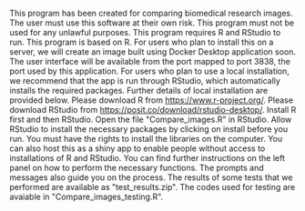 This program has been created for comparing biomedical research images.
The user must use this software at their own risk.
This program must not be used for any unlawful purposes.
This program requires R and RStudio to run.
This program is based on R.
For users who plan to install this on a server, we will create an image built using Docker Desktop application soon. The user interface will be available from the port mapped to port 3838, the port used by this application.
For users who plan to use a local installation, we recommend that the app is run through RStudio, which automatically installs the required packages. Further details of local installation are provided below.
Please download R from https://www.r-project.org/.
Please download RStudio from https://posit.co/download/rstudio-desktop/.
Install R first and then RStudio.
Open the file "Compare_images.R" in RStudio.
Allow RStudio to install the necessary packages by clicking on install before you run. You must have the rights to install the libraries on the computer.
You can also host this as a shiny app to enable people without access to installations of R and RStudio.
You can find further instructions on the left panel on how to perform the necessary functions.
The prompts and messages also guide you on the process.
The results of some tests that we performed are available as "test_results.zip".
The codes used for testing are avaiable in "Compare_images_testing.R".
